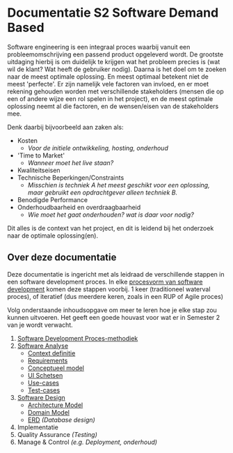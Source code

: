 Documentatie S2 Software Demand Based
=====================================

Software engineering is een integraal proces waarbij vanuit een probleemomschrijving een passend product opgeleverd wordt. De grootste uitdaging hierbij is om duidelijk te krijgen wat het probleem precies is (wat wil de klant? Wat heeft de gebruiker nodig). 
Daarna is het doel om te zoeken naar de meest optimale oplossing. En meest optimaal betekent niet de meest 'perfecte'. Er zijn namelijk vele factoren van invloed, en er moet rekening gehouden worden met verschillende stakeholders (mensen die op een of andere wijze een rol spelen in het project), en de meest optimale oplossing neemt al die factoren, en de wensen/eisen van de stakeholders mee. 

Denk daarbij bijvoorbeeld aan zaken als:
- Kosten 
    - *Voor de initiele ontwikkeling, hosting, onderhoud*
- 'Time to Market'
     - *Wanneer moet het live staan?*
- Kwaliteitseisen 
- Technische Beperkingen/Constraints
    - *Misschien is techniek A het meest geschikt voor een oplossing, maar gebruikt een opdrachtgever alleen techniek B.*
- Benodigde Performance
- Onderhoudbaarheid en overdraagbaarheid 
    - *Wie moet het gaat onderhouden? wat is daar voor nodig?*

Dit alles is de context van het project, en dit is leidend bij het onderzoek naar de optimale oplossing(en).

## Over deze documentatie
Deze documentatie is ingericht met als leidraad de verschillende stappen in een software development proces. In elke [procesvorm van software development](Subjects\SoftwareProcessMethods) komen deze stappen voorbij. 1 keer (traditioneel waterval proces), of iteratief (dus meerdere keren, zoals in een RUP of Agile proces)

Volg onderstaande inhoudsopgave om meer te leren hoe je elke stap zou kunnen uitvoeren. Het geeft een goede houvast voor wat er in Semester 2 van je wordt verwacht.

1. [Software Development Proces-methodiek](Subjects\SoftwareProcessMethods)
2. [Software Analyse](Subjects\SoftwareAnalysis)
    * [Context definitie](Subjects\ContextDiagram)
    * [Requirements](Subjects\Requirements)
    * [Conceptueel model](Subjects\ConceptModel)
    * [UI Schetsen](Subjects\Wireframes)
    * [Use-cases](Subjects\UseCases)
    * [Test-cases](Subjects\TestCases)
3. [Software Design](Subjects\Design)
    * [Architecture Model](Subjects\Architecture)
    * [Domain Model](Subjects\DomainModel)
    * [ERD](Subjects\DatabaseDesign) *(Database design)*
3. Implementatie
4. Quality Assurance *(Testing)*
5. Manage & Control *(e.g. Deployment, onderhoud)*


